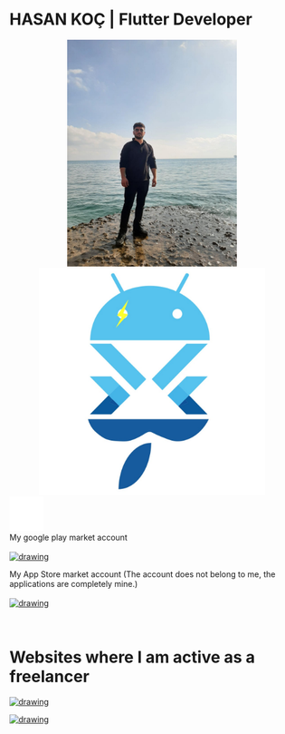 
<html>
<body>
  <h1>HASAN KOÇ  |  Flutter Developer</h1>

<div style="text-align:center; width:100%;">
<img src="profil.jpeg" alt="drawing" style="width:300px;  text-align=center; "/>
<img src="https://raw.githubusercontent.com/HasanKoc33/HasanKoc33/main/WhatsApp%20Image%202022-06-19%20at%2015.54.56.jpeg" alt="drawing" style="width:400px;  text-align=right; "/>

</div>
<img src="78994-time-bomb.gif" alt="drawing" style="width:60px; height:60px; text-align=center; "/>


<br>
My google play market account <br><br>
<a href='https://play.google.com/store/apps/dev?id=5762596002997968277'>
<img src="https://lh3.googleusercontent.com/cjsqrWQKJQp9RFO7-hJ9AfpKzbUb_Y84vXfjlP0iRHBvladwAfXih984olktDhPnFqyZ0nu9A5jvFwOEQPXzv7hr3ce3QVsLN8kQ2Ao=s0" alt="drawing" style="width:200px;"/>
</a></p>
My App Store market account (The account does not belong to me, the applications are completely mine.) <br><br>
<a href='https://apps.apple.com/tr/developer/hakan-tirpanci/id1559712500?l=tr'>
<img src="https://developer.apple.com/assets/elements/badges/download-on-the-app-store.svg" alt="drawing" style="width:200px;"/>
</a></p>

<br>
<h1>Websites where I am active as a freelancer</h1>
<a href='https://bionluk.com/hasankoc33'>
<img src="https://gcdn.bionluk.com/site/general/bionluk_logo_gk.png" alt="drawing" style="width:200px;"/>
</a></p>

<a href='https://www.freelancer.com/u/hasankoc33'>
<img src="https://encrypted-tbn0.gstatic.com/images?q=tbn:ANd9GcRMMbpaz2DJefoC7MwnVuv10eXH5gcOrjEqJw&usqp=CAU" alt="drawing" style="width:200px;"/>
</a></p>

</body>
</html>
